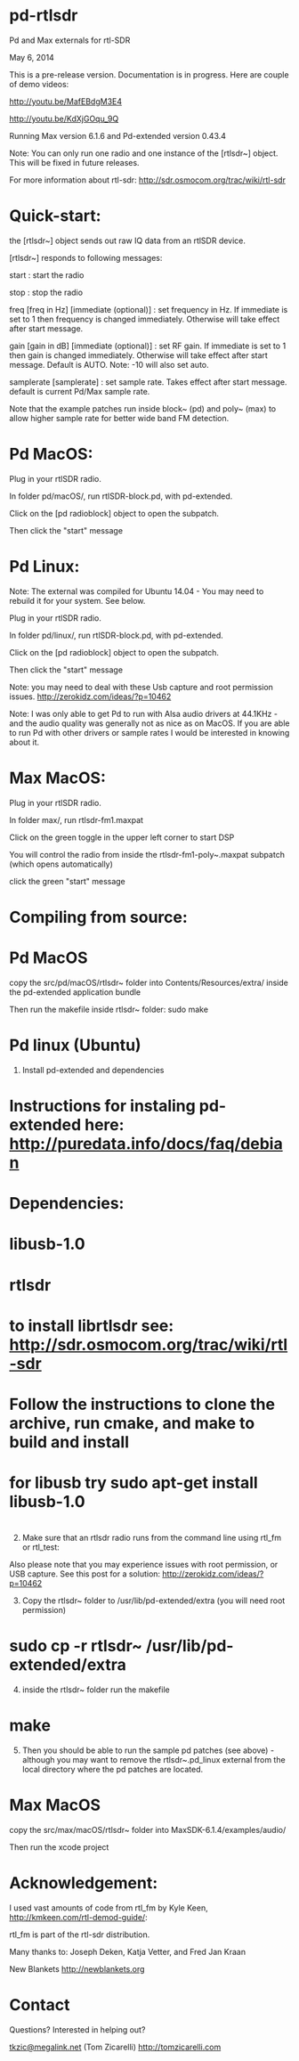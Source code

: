 pd-rtlsdr
=========

Pd and Max externals for rtl-SDR

May 6, 2014

This is a pre-release version. Documentation is in progress. Here are couple of demo videos:

http://youtu.be/MafEBdgM3E4

http://youtu.be/KdXjGOqu_9Q

Running Max version 6.1.6 and Pd-extended version 0.43.4

Note: You can only run one radio and one instance of the [rtlsdr~] object. This will be fixed in future releases. 

For more information about rtl-sdr: http://sdr.osmocom.org/trac/wiki/rtl-sdr


Quick-start:
====
the [rtlsdr~] object sends out raw IQ data from an rtlSDR device.

[rtlsdr~] responds to following messages:

start : start the radio

stop : stop the radio

freq [freq in Hz] [immediate (optional)] : set frequency in Hz. If immediate is set to 1 then frequency is changed immediately. Otherwise will take effect after start message.

gain [gain in dB] [immediate (optional)] : set RF gain. If immediate is set to 1 then gain is changed immediately. Otherwise will take effect after start message. Default is AUTO. Note: -10 will also set auto.

samplerate [samplerate] : set sample rate. Takes effect after start message. default is current Pd/Max sample rate.
	
Note that the example patches run inside block~ (pd) and poly~ (max) to allow higher sample rate for better wide band FM detection.

Pd MacOS:
====
Plug in your rtlSDR radio.

In folder pd/macOS/, run rtlSDR-block.pd, with pd-extended.
 
Click on the [pd radioblock] object to open the subpatch. 

Then click the "start" message

Pd Linux:
====
Note: The external was compiled for Ubuntu 14.04 - You may need to rebuild it for your system. See below.

Plug in your rtlSDR radio.

In folder pd/linux/, run rtlSDR-block.pd, with pd-extended. 

Click on the [pd radioblock] object to open the subpatch. 

Then click the "start" message

Note: you may need to deal with these Usb capture and root permission issues. http://zerokidz.com/ideas/?p=10462

Note: I was only able to get Pd to run with Alsa audio drivers at 44.1KHz - and the audio quality was generally not as nice as on MacOS. If you are able to run Pd with other drivers or sample rates I would be interested in knowing about it.

Max MacOS:
====

Plug in your rtlSDR radio.

In folder max/, run rtlsdr-fm1.maxpat 

Click on the green toggle in the upper left corner to start DSP

You will control the radio from inside the rtlsdr-fm1-poly~.maxpat subpatch (which opens automatically)
 
click the green "start" message


Compiling from source:
====

Pd MacOS
====
copy the src/pd/macOS/rtlsdr~ folder into Contents/Resources/extra/ inside the pd-extended application bundle

Then run the makefile inside rtlsdr~ folder: sudo make

Pd linux (Ubuntu)
====
1. Install pd-extended and dependencies


#
# Instructions for instaling pd-extended here: http://puredata.info/docs/faq/debian  
#
# Dependencies:
#
# libusb-1.0
# rtlsdr
#
# to install librtlsdr see: http://sdr.osmocom.org/trac/wiki/rtl-sdr
# Follow the instructions to clone the archive, run cmake, and make to build and install
#
# for libusb try sudo apt-get install libusb-1.0
#
#

2. Make sure that an rtlsdr radio runs from the command line using rtl_fm or rtl_test:

Also please note that you may experience issues with root permission, or USB capture. See this post for a solution: http://zerokidz.com/ideas/?p=10462

3. Copy the rtlsdr~ folder to /usr/lib/pd-extended/extra (you will need root permission)

# sudo cp -r rtlsdr~ /usr/lib/pd-extended/extra

4. inside the rtlsdr~ folder run the makefile

# make

5. Then you should be able to run the sample pd patches (see above) - although you may want to remove the rtlsdr~.pd_linux external from the local directory where the pd patches are located.

Max MacOS
====
copy the src/max/macOS/rtlsdr~ folder into MaxSDK-6.1.4/examples/audio/  

Then run the xcode project

Acknowledgement:
====
I used vast amounts of code from rtl_fm by Kyle Keen, http://kmkeen.com/rtl-demod-guide/:

rtl_fm is part of the rtl-sdr distribution.

Many thanks to:
Joseph Deken, Katja Vetter, and Fred Jan Kraan

New Blankets http://newblankets.org

Contact
====
Questions? Interested in helping out?

tkzic@megalink.net (Tom Zicarelli)
http://tomzicarelli.com

